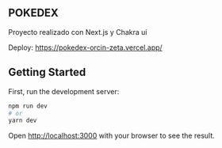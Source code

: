 ## POKEDEX

Proyecto realizado con Next.js y Chakra ui

Deploy: https://pokedex-orcin-zeta.vercel.app/

## Getting Started

First, run the development server:

```bash
npm run dev
# or
yarn dev
```

Open [http://localhost:3000](http://localhost:3000) with your browser to see the result.
